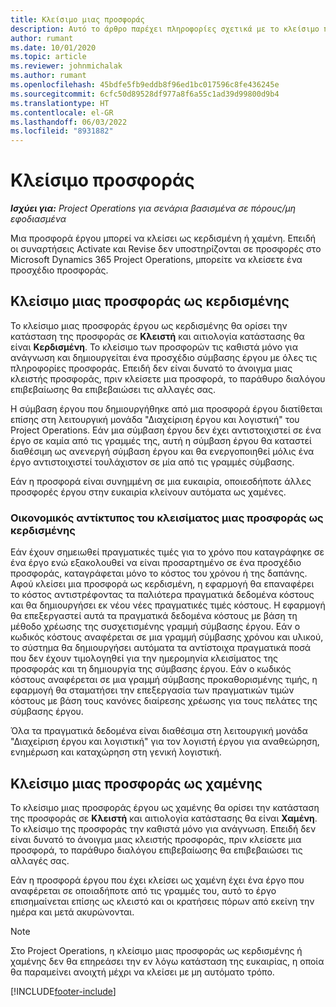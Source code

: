 ```yaml
---
title: Κλείσιμο μιας προσφοράς
description: Αυτό το άρθρο παρέχει πληροφορίες σχετικά με το κλείσιμο προσφορών στο Project Operations.
author: rumant
ms.date: 10/01/2020
ms.topic: article
ms.reviewer: johnmichalak
ms.author: rumant
ms.openlocfilehash: 45bdfe5fb9eddb8f96ed1bc017596c8fe436245e
ms.sourcegitcommit: 6cfc50d89528df977a8f6a55c1ad39d99800d9b4
ms.translationtype: HT
ms.contentlocale: el-GR
ms.lasthandoff: 06/03/2022
ms.locfileid: "8931882"
---
```

# <a name="close-a-quote"></a>Κλείσιμο προσφοράς

_**Ισχύει για:** Project Operations για σενάρια βασισμένα σε πόρους/μη εφοδιασμένα_

Μια προσφορά έργου μπορεί να κλείσει ως κερδισμένη ή χαμένη. Επειδή οι συναρτήσεις Activate και Revise δεν υποστηρίζονται σε προσφορές στο Microsoft Dynamics 365 Project Operations, μπορείτε να κλείσετε ένα προσχέδιο προσφοράς.

## <a name="close-a-quote-as-won"></a>Κλείσιμο μιας προσφοράς ως κερδισμένης

Το κλείσιμο μιας προσφοράς έργου ως κερδισμένης θα ορίσει την κατάσταση της προσφοράς σε **Κλειστή** και αιτιολογία κατάστασης θα είναι **Κερδισμένη**. Το κλείσιμο των προσφορών τις καθιστά μόνο για ανάγνωση και δημιουργείται ένα προσχέδιο σύμβασης έργου με όλες τις πληροφορίες προσφοράς. Επειδή δεν είναι δυνατό το άνοιγμα μιας κλειστής προσφοράς, πριν κλείσετε μια προσφορά, το παράθυρο διαλόγου επιβεβαίωσης θα επιβεβαιώσει τις αλλαγές σας.

Η σύμβαση έργου που δημιουργήθηκε από μια προσφορά έργου διατίθεται επίσης στη λειτουργική μονάδα "Διαχείριση έργου και λογιστική" του Project Operations. Εάν μια σύμβαση έργου δεν έχει αντιστοιχιστεί σε ένα έργο σε καμία από τις γραμμές της, αυτή η σύμβαση έργου θα καταστεί διαθέσιμη ως ανενεργή σύμβαση έργου και θα ενεργοποιηθεί μόλις ένα έργο αντιστοιχιστεί τουλάχιστον σε μία από τις γραμμές σύμβασης.

Εάν η προσφορά είναι συνημμένη σε μια ευκαιρία, οποιεσδήποτε άλλες προσφορές έργου στην ευκαιρία κλείνουν αυτόματα ως χαμένες.

### <a name="financial-impact-of-closing-a-quote-as-won"></a>Οικονομικός αντίκτυπος του κλεισίματος μιας προσφοράς ως κερδισμένης

Εάν έχουν σημειωθεί πραγματικές τιμές για το χρόνο που καταγράφηκε σε ένα έργο ενώ εξακολουθεί να είναι προσαρτημένο σε ένα προσχέδιο προσφοράς, καταγράφεται μόνο το κόστος του χρόνου ή της δαπάνης. Αφού κλείσει μια προσφορά ως κερδισμένη, η εφαρμογή θα επαναφέρει το κόστος αντιστρέφοντας τα παλιότερα πραγματικά δεδομένα κόστους και θα δημιουργήσει εκ νέου νέες πραγματικές τιμές κόστους. Η εφαρμογή θα επεξεργαστεί αυτά τα πραγματικά δεδομένα κόστους με βάση τη μέθοδο χρέωσης της συσχετισμένης γραμμή σύμβασης έργου. Εάν ο κωδικός κόστους αναφέρεται σε μια γραμμή σύμβασης χρόνου και υλικού, το σύστημα θα δημιουργήσει αυτόματα τα αντίστοιχα πραγματικά ποσά που δεν έχουν τιμολογηθεί για την ημερομηνία κλεισίματος της προσφοράς και τη δημιουργία της σύμβασης έργου. Εάν ο κωδικός κόστους αναφέρεται σε μια γραμμή σύμβασης προκαθορισμένης τιμής, η εφαρμογή θα σταματήσει την επεξεργασία των πραγματικών τιμών κόστους με βάση τους κανόνες διαίρεσης χρέωσης για τους πελάτες της σύμβασης έργου.

Όλα τα πραγματικά δεδομένα είναι διαθέσιμα στη λειτουργική μονάδα "Διαχείριση έργου και λογιστική" για τον λογιστή έργου για αναθεώρηση, ενημέρωση και καταχώρηση στη γενική λογιστική. 

## <a name="close-a-quote-as-lost"></a>Κλείσιμο μιας προσφοράς ως χαμένης

Το κλείσιμο μιας προσφοράς έργου ως χαμένης θα ορίσει την κατάσταση της προσφοράς σε **Κλειστή** και αιτιολογία κατάστασης θα είναι **Χαμένη**. Το κλείσιμο της προσφοράς την καθιστά μόνο για ανάγνωση. Επειδή δεν είναι δυνατό το άνοιγμα μιας κλειστής προσφοράς, πριν κλείσετε μια προσφορά, το παράθυρο διαλόγου επιβεβαίωσης θα επιβεβαιώσει τις αλλαγές σας.

Εάν η προσφορά έργου που έχει κλείσει ως χαμένη έχει ένα έργο που αναφέρεται σε οποιαδήποτε από τις γραμμές του, αυτό το έργο επισημαίνεται επίσης ως κλειστό και οι κρατήσεις πόρων από εκείνη την ημέρα και μετά ακυρώνονται.

> [!NOTE]
> Στο Project Operations, η κλείσιμο μιας προσφοράς ως κερδισμένης ή χαμένης δεν θα επηρεάσει την εν λόγω κατάσταση της ευκαιρίας, η οποία θα παραμείνει ανοιχτή μέχρι να κλείσει με μη αυτόματο τρόπο.


[!INCLUDE[footer-include](../includes/footer-banner.md)]